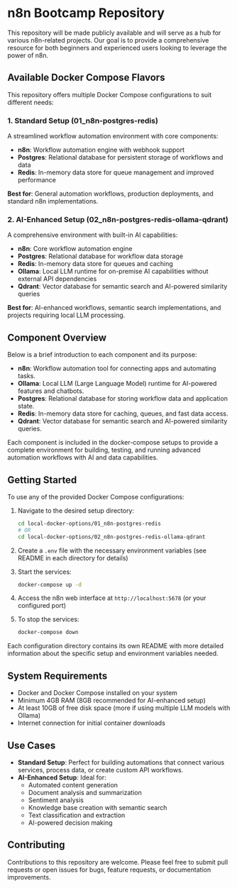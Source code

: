 # n8n Bootcamp Repository

This repository will be made publicly available and will serve as a hub for various n8n-related projects. Our goal is to provide a comprehensive resource for both beginners and experienced users looking to leverage the power of n8n.

## Available Docker Compose Flavors

This repository offers multiple Docker Compose configurations to suit different needs:

### 1. Standard Setup (01_n8n-postgres-redis)

A streamlined workflow automation environment with core components:

- **n8n**: Workflow automation engine with webhook support
- **Postgres**: Relational database for persistent storage of workflows and data
- **Redis**: In-memory data store for queue management and improved performance

**Best for**: General automation workflows, production deployments, and standard n8n implementations.

### 2. AI-Enhanced Setup (02_n8n-postgres-redis-ollama-qdrant)

A comprehensive environment with built-in AI capabilities:

- **n8n**: Core workflow automation engine
- **Postgres**: Relational database for workflow data storage
- **Redis**: In-memory data store for queues and caching
- **Ollama**: Local LLM runtime for on-premise AI capabilities without external API dependencies
- **Qdrant**: Vector database for semantic search and AI-powered similarity queries

**Best for**: AI-enhanced workflows, semantic search implementations, and projects requiring local LLM processing.

## Component Overview

Below is a brief introduction to each component and its purpose:

- **n8n**: Workflow automation tool for connecting apps and automating tasks.
- **Ollama**: Local LLM (Large Language Model) runtime for AI-powered features and chatbots.
- **Postgres**: Relational database for storing workflow data and application state.
- **Redis**: In-memory data store for caching, queues, and fast data access.
- **Qdrant**: Vector database for semantic search and AI-powered similarity queries.

Each component is included in the docker-compose setups to provide a complete environment for building, testing, and running advanced automation workflows with AI and data capabilities.

## Getting Started

To use any of the provided Docker Compose configurations:

1. Navigate to the desired setup directory:

   ```bash
   cd local-docker-options/01_n8n-postgres-redis
   # OR
   cd local-docker-options/02_n8n-postgres-redis-ollama-qdrant
   ```

2. Create a `.env` file with the necessary environment variables (see README in each directory for details)

3. Start the services:

   ```bash
   docker-compose up -d
   ```

4. Access the n8n web interface at `http://localhost:5678` (or your configured port)

5. To stop the services:

   ```bash
   docker-compose down
   ```

Each configuration directory contains its own README with more detailed information about the specific setup and environment variables needed.

## System Requirements

- Docker and Docker Compose installed on your system
- Minimum 4GB RAM (8GB recommended for AI-enhanced setup)
- At least 10GB of free disk space (more if using multiple LLM models with Ollama)
- Internet connection for initial container downloads

## Use Cases

- **Standard Setup**: Perfect for building automations that connect various services, process data, or create custom API workflows.
- **AI-Enhanced Setup**: Ideal for:
  - Automated content generation
  - Document analysis and summarization
  - Sentiment analysis
  - Knowledge base creation with semantic search
  - Text classification and extraction
  - AI-powered decision making

## Contributing

Contributions to this repository are welcome. Please feel free to submit pull requests or open issues for bugs, feature requests, or documentation improvements.

